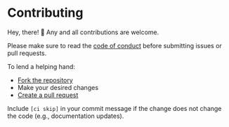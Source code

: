 # Contributing

[code-of-conduct]: CODE_OF_CONDUCT.md

Hey, there! 👋 Any and all contributions are welcome.

Please make sure to read the [code of conduct][code-of-conduct] before submitting issues or pull requests.

To lend a helping hand:
* [Fork the repository](https://help.github.com/articles/fork-a-repo/)
* Make your desired changes
* [Create a pull request](https://help.github.com/articles/creating-a-pull-request/)

Include `[ci skip]` in your commit message if the change does not change the code (e.g., documentation updates).
